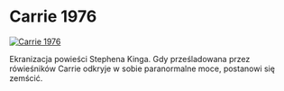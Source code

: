 Carrie 1976 
=============
[![Carrie 1976 ](http://vidos.pl/images/player.gif)](http://vidos.pl/carrie-1976)

 Ekranizacja powieści Stephena Kinga. Gdy prześladowana przez rówieśników Carrie odkryje w sobie paranormalne moce, postanowi się zemścić.
